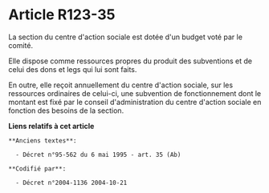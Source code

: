 # Article R123-35

La section du centre d'action sociale est dotée d'un budget voté par le comité.

Elle dispose comme ressources propres du produit des subventions et de celui des dons et legs qui lui sont faits.

En outre, elle reçoit annuellement du centre d'action sociale, sur les ressources ordinaires de celui-ci, une subvention de
fonctionnement dont le montant est fixé par le conseil d'administration du centre d'action sociale en fonction des besoins de
la section.

**Liens relatifs à cet article**

	**Anciens textes**:

	  - Décret n°95-562 du 6 mai 1995 - art. 35 (Ab)

	**Codifié par**:

	  - Décret n°2004-1136 2004-10-21
